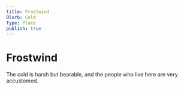 ```yaml
---
title: Frostwind
Blurb: Cold
Type: Place
publish: true
---
```

# Frostwind

The cold is harsh but bearable, and the people who live here are very accustomed. 